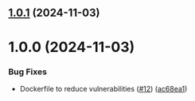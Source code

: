 ## [1.0.1](https://github.com/drackp2m/playsetonline/compare/v1.0.0...v1.0.1) (2024-11-03)

# 1.0.0 (2024-11-03)

### Bug Fixes

- Dockerfile to reduce vulnerabilities ([#12](https://github.com/drackp2m/playsetonline/issues/12)) ([ac68ea1](https://github.com/drackp2m/playsetonline/commit/ac68ea1146d11323163c55616c9c9cb5d08e08f9))
